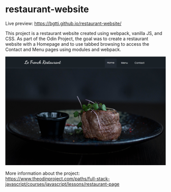 # restaurant-website

Live preview: https://bgtti.github.io/restaurant-website/

This project is a restaurant website created using webpack, vanilla JS, and CSS. As part of the Odin Project, the goal was to create a restaurant website with a Homepage and to use tabbed browsing to access the Contact and Menu pages using modules and webpack.

![Restaurant page image preview](/src/assets/restaurant_page_preview.png)

More information about the project: https://www.theodinproject.com/paths/full-stack-javascript/courses/javascript/lessons/restaurant-page
